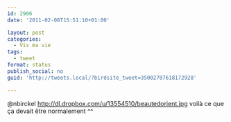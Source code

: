 ```yaml
---
id: 2906
date: '2011-02-08T15:51:10+01:00'

layout: post
categories:
  - Vis ma vie
tags:
  - tweet
format: status
publish_social: no
guid: 'http://tweets.local/?birdsite_tweet=35002707618172928'

---
```


@nbirckel http://dl.dropbox.com/u/13554510/beautedorient.jpg voilà ce que ça devait être normalement ^^